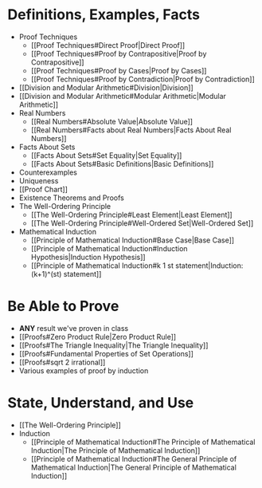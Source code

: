 # Definitions, Examples, Facts
- Proof Techniques
	- [[Proof Techniques#Direct Proof|Direct Proof]]
	- [[Proof Techniques#Proof by Contrapositive|Proof by Contrapositive]]
	- [[Proof Techniques#Proof by Cases|Proof by Cases]]
	- [[Proof Techniques#Proof by Contradiction|Proof by Contradiction]]
- [[Division and Modular Arithmetic#Division|Division]]
- [[Division and Modular Arithmetic#Modular Arithmetic|Modular Arithmetic]]
- Real Numbers
	- [[Real Numbers#Absolute Value|Absolute Value]]
	- [[Real Numbers#Facts about Real Numbers|Facts About Real Numbers]]
- Facts About Sets
	- [[Facts About Sets#Set Equality|Set Equality]]
	- [[Facts About Sets#Basic Definitions|Basic Definitions]]
- Counterexamples
- Uniqueness
- [[Proof Chart]]
- Existence Theorems and Proofs
- The Well-Ordering Principle
	- [[The Well-Ordering Principle#Least Element|Least Element]]
	- [[The Well-Ordering Principle#Well-Ordered Set|Well-Ordered Set]]
- Mathematical Induction
	- [[Principle of Mathematical Induction#Base Case|Base Case]]
	- [[Principle of Mathematical Induction#Induction Hypothesis|Induction Hypothesis]]
	- [[Principle of Mathematical Induction#k 1 st statement|Induction: (k+1)^(st) statement]]

# Be Able to Prove
- **ANY** result we've proven in class
- [[Proofs#Zero Product Rule|Zero Product Rule]]
- [[Proofs#The Triangle Inequality|The Triangle Inequality]]
- [[Proofs#Fundamental Properties of Set Operations]]
- [[Proofs#sqrt 2 irrational]]
- Various examples of proof by induction

# State, Understand, and Use
- [[The Well-Ordering Principle]]
- Induction
	- [[Principle of Mathematical Induction#The Principle of Mathematical Induction|The Principle of Mathematical Induction]]
	- [[Principle of Mathematical Induction#The General Principle of Mathematical Induction|The General Principle of Mathematical Induction]]